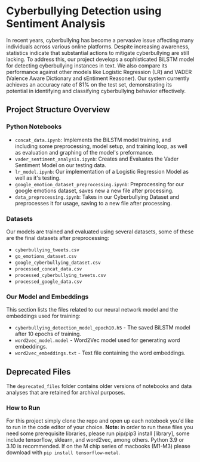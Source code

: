 # Cyberbullying Detection using Sentiment Analysis

In recent years, cyberbullying has become a pervasive issue affecting many individuals across various online platforms. Despite increasing awareness, statistics indicate that substantial actions to mitigate cyberbullying are still lacking. To address this, our project develops a sophisticated BiLSTM model for detecting cyberbullying instances in text. We also compare its performance against other models like Logistic Regression (LR) and VADER (Valence Aware Dictionary and sEntiment Reasoner). Our system currently achieves an accuracy rate of 81% on the test set, demonstrating its potential in identifying and classifying cyberbullying behavior effectively.

## Project Structure Overview

### Python Notebooks
- `concat_data.ipynb`: Implements the BiLSTM model training, and including some preprocessing, model setup, and training loop, as well as evaluation and graphing of the model's preformance.
- `vader_sentiment_analysis.ipynb`: Creates and Evaluates the Vader Sentiment Model on our testing data.
- `lr_model.ipynb`: Our implementation of a Logistic Regression Model as well as it's testing.
- `google_emotion_dataset_preprocessing.ipynb`: Preprocessing for our google emotions dataset, saves new a new file after processing.
- `data_preprocessing.ipynb`: Takes in our Cyberbullying Dataset and preprocesses it for usage, saving to a new file after processing.

### Datasets
Our models are trained and evaluated using several datasets, some of these are the final datasets after preprocessing:
- `cyberbullying_tweets.csv`
- `go_emotions_dataset.csv`
- `google_cyberbullying_dataset.csv`
- `processed_concat_data.csv`
- `processed_cyberbullying_tweets.csv`
- `processed_google_data.csv`

### Our Model and Embeddings
This section lists the files related to our neural network model and the embeddings used for training:
- `cyberbullying_detection_model_epoch10.h5` - The saved BiLSTM model after 10 epochs of training.
- `word2vec_model.model` - Word2Vec model used for generating word embeddings.
- `word2vec_embeddings.txt` - Text file containing the word embeddings.

## Deprecated Files
The `deprecated_files` folder contains older versions of notebooks and data analyses that are retained for archival purposes.

### How to Run
For this project simply clone the repo and open up each notebook you'd like to run in the code editor of your choice.
__Note:__ in order to run these files you need some prerequisite libraries, please run pip/pip3 install [library], some include tensorflow, sklearn, and word2vec, among others.
          Python 3.9 or 3.10 is recommended. If on the M chip series of macbooks (M1-M3) please download with `pip install tensorflow-metal`.
